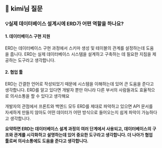 ## 📖 kimi님 질문

### 💡실제 데이터베이스 설계시에 ERD가 어떤 역할을 하나요?

#### 1. 데이터베이스 구현 지원

ERD는 데이터베이스 구현 과정에서 스키마 생성 및 테이블의 관계를 설정하는데 도움을 줍니다. ERD는 실제 데이터베이스 시스템을 설계하고 구축하는 데 필요한 지침을 제공하는 도구라고 생각합니다.

#### 2. 협업 툴

ERD는 간결한 언어로 작성되었기 때문에 시스템을 이해하는데 있어 큰 도움을 준다고 생각합니다. ERD를 알고 있다면 개발자 뿐만 아니라 다른 부서의 사람들과도 효율적으로 의사소통을 할 수 있다고 생각해요

개발자의 관점에서 프론트와 백엔드 모두 ERD를 제대로 파악하고 있으면 API 문서를 자세하게 만들지 않아도 어떤 데이터가 어떤 방식으로 들어오는지 쉽게 파악이 가능하다고 생각합니다.

**요약하면 ERD는 데이터베이스 설계 과정의 여러 단계에서 사용되고, 데이터베이스의 구조와 관계를 시각화하고 설명하는데 있어 중요한 도구라고 생각합니다. 더 나아가 협업 툴로써 의사소통에도 도움을 준다고 생각합니다.**
